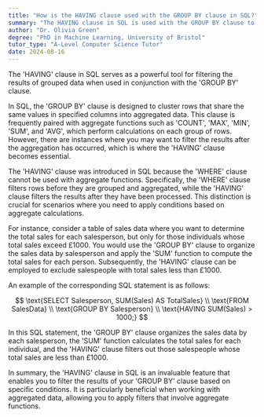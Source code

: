 ```yaml
---
title: "How is the HAVING clause used with the GROUP BY clause in SQL?"
summary: "The HAVING clause in SQL is used with the GROUP BY clause to filter the results of the grouping."
author: "Dr. Olivia Green"
degree: "PhD in Machine Learning, University of Bristol"
tutor_type: "A-Level Computer Science Tutor"
date: 2024-08-16
---
```


The 'HAVING' clause in SQL serves as a powerful tool for filtering the results of grouped data when used in conjunction with the 'GROUP BY' clause.

In SQL, the 'GROUP BY' clause is designed to cluster rows that share the same values in specified columns into aggregated data. This clause is frequently paired with aggregate functions such as 'COUNT', 'MAX', 'MIN', 'SUM', and 'AVG', which perform calculations on each group of rows. However, there are instances where you may want to filter the results after the aggregation has occurred, which is where the 'HAVING' clause becomes essential.

The 'HAVING' clause was introduced in SQL because the 'WHERE' clause cannot be used with aggregate functions. Specifically, the 'WHERE' clause filters rows before they are grouped and aggregated, while the 'HAVING' clause filters the results after they have been processed. This distinction is crucial for scenarios where you need to apply conditions based on aggregate calculations.

For instance, consider a table of sales data where you want to determine the total sales for each salesperson, but only for those individuals whose total sales exceed £1000. You would use the 'GROUP BY' clause to organize the sales data by salesperson and apply the 'SUM' function to compute the total sales for each person. Subsequently, the 'HAVING' clause can be employed to exclude salespeople with total sales less than £1000.

An example of the corresponding SQL statement is as follows:

$$
\text{SELECT Salesperson, SUM(Sales) AS TotalSales} \\
\text{FROM SalesData} \\
\text{GROUP BY Salesperson} \\
\text{HAVING SUM(Sales) > 1000;}
$$

In this SQL statement, the 'GROUP BY' clause organizes the sales data by each salesperson, the 'SUM' function calculates the total sales for each individual, and the 'HAVING' clause filters out those salespeople whose total sales are less than £1000.

In summary, the 'HAVING' clause in SQL is an invaluable feature that enables you to filter the results of your 'GROUP BY' clause based on specific conditions. It is particularly beneficial when working with aggregated data, allowing you to apply filters that involve aggregate functions.
    
